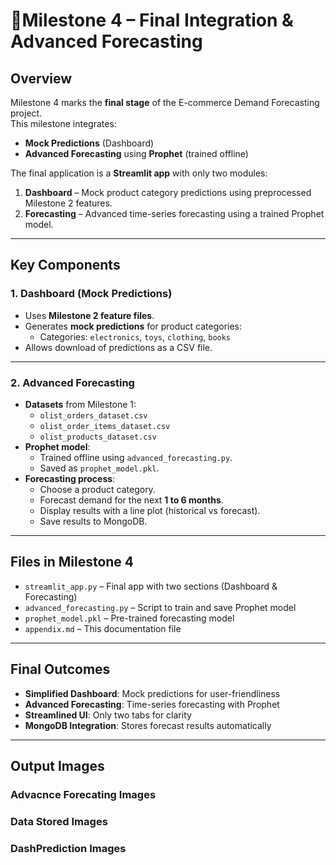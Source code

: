 # 📌Milestone 4 – Final Integration & Advanced Forecasting

## **Overview**
Milestone 4 marks the **final stage** of the E-commerce Demand Forecasting project.  
This milestone integrates:
- **Mock Predictions** (Dashboard)  
- **Advanced Forecasting** using **Prophet** (trained offline)

The final application is a **Streamlit app** with only two modules:
1. **Dashboard** – Mock product category predictions using preprocessed Milestone 2 features.
2. **Forecasting** – Advanced time-series forecasting using a trained Prophet model.

---

## **Key Components**

### **1. Dashboard (Mock Predictions)**
- Uses **Milestone 2 feature files**.
- Generates **mock predictions** for product categories:
  - Categories: `electronics`, `toys`, `clothing`, `books`
- Allows download of predictions as a CSV file.

---

### **2. Advanced Forecasting**
- **Datasets** from Milestone 1:
  - `olist_orders_dataset.csv`
  - `olist_order_items_dataset.csv`
  - `olist_products_dataset.csv`
- **Prophet model**:
  - Trained offline using `advanced_forecasting.py`.
  - Saved as `prophet_model.pkl`.
- **Forecasting process**:
  - Choose a product category.
  - Forecast demand for the next **1 to 6 months**.
  - Display results with a line plot (historical vs forecast).
  - Save results to MongoDB.

---

## **Files in Milestone 4**

- `streamlit_app.py` – Final app with two sections (Dashboard & Forecasting)
- `advanced_forecasting.py` – Script to train and save Prophet model
- `prophet_model.pkl` – Pre-trained forecasting model
- `appendix.md` – This documentation file

---

## **Final Outcomes**
- **Simplified Dashboard**: Mock predictions for user-friendliness  
- **Advanced Forecasting**: Time-series forecasting with Prophet  
- **Streamlined UI**: Only two tabs for clarity  
- **MongoDB Integration**: Stores forecast results automatically  

---
## **Output Images**
### Advacnce Forecating Images
### Data Stored Images
### DashPrediction Images



